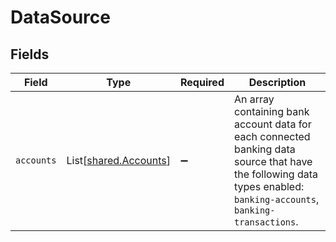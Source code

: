 # DataSource


## Fields

| Field                                                                                                                                                                | Type                                                                                                                                                                 | Required                                                                                                                                                             | Description                                                                                                                                                          |
| -------------------------------------------------------------------------------------------------------------------------------------------------------------------- | -------------------------------------------------------------------------------------------------------------------------------------------------------------------- | -------------------------------------------------------------------------------------------------------------------------------------------------------------------- | -------------------------------------------------------------------------------------------------------------------------------------------------------------------- |
| `accounts`                                                                                                                                                           | List[[shared.Accounts](../../models/shared/accounts.md)]                                                                                                             | :heavy_minus_sign:                                                                                                                                                   | An array containing bank account data for each connected banking data source that have the following data types enabled: `banking-accounts`, `banking-transactions`. |